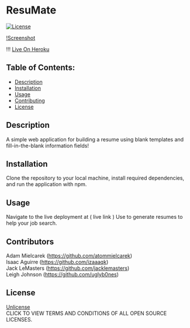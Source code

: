 # ResuMate

[![License](https://img.shields.io/badge/License-Unlicense%20-blue.svg)](https://opensource.org/licenses/Unlicense)

[!Screenshot]()

!!! [Live On Heroku]()

## Table of Contents:

* [Description](#description)
* [Installation](#installation)
* [Usage](#usage)
* [Contributing](#contributors)
* [License](#license)

## Description
A simple web application for building a resume using blank templates and fill-in-the-blank information fields!

## Installation
Clone the repository to your local machine, install required dependencies, and run the application with npm. 

## Usage
Navigate to the live deployment at ( live link )
Use to generate resumes to help your job search.

## Contributors
Adam Mielcarek (https://github.com/atommielcarek)<br>
Isaac Aguirre (https://github.com/izaaaqk)<br>
Jack LeMasters (https://github.com/jacklemasters)<br>
Leigh Johnson (https://github.com/uglyb0nes)<br>

## License
[Unlicense](https://opensource.org/licenses)<br>
CLICK TO VIEW TERMS AND CONDITIONS OF ALL OPEN SOURCE LICENSES.
